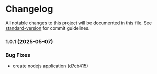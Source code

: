 # Changelog

All notable changes to this project will be documented in this file. See [standard-version](https://github.com/conventional-changelog/standard-version) for commit guidelines.

### 1.0.1 (2025-05-07)


### Bug Fixes

* create nodejs application ([d7cb415](https://github.com/encrypt-nebula/convention/commit/d7cb4154e96d8373ef5b7b2d09251856f186cead))
